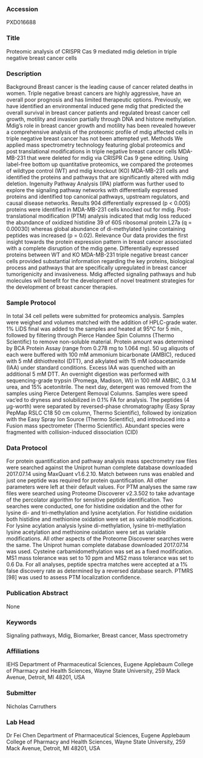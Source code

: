 ### Accession
PXD016688

### Title
Proteomic analysis of CRISPR Cas 9 mediated mdig deletion in triple negative breast cancer cells

### Description
Background Breast cancer is the leading cause of cancer related deaths in women. Triple negative breast cancers are highly aggressive, have an overall poor prognosis and has limited therapeutic options. Previously, we have identified an environmental induced gene mdig that predicted the overall survival in breast cancer patients and regulated breast cancer cell growth, motility and invasion partially through DNA and histone methylation. Mdig’s role in breast cancer growth and motility has been revealed however a comprehensive analysis of the proteomic profile of mdig affected cells in triple negative breast cancer has not been attempted yet.  Methods We applied mass spectrometry technology featuring global proteomics and post translational modifications in triple negative breast cancer cells MDA-MB-231 that were deleted for mdig via CRISPR Cas 9 gene editing. Using label-free bottom up quantitative proteomics, we compared the proteomes of wildtype control (WT) and mdig knockout (KO) MDA-MB-231 cells and identified the proteins and pathways that are significantly altered with mdig deletion. Ingenuity Pathway Analysis (IPA) platform was further used to explore the signaling pathway networks with differentially expressed proteins and identified top canonical pathways, upstream regulators, and causal disease networks.   Results 904 differentially expressed (p < 0.005) proteins were identified in MDA-MB-231 cells knocked out for mdig. Post-translational modification (PTM) analysis indicated that mdig loss reduced the abundance of oxidized histidine 39 of 60S ribosomal protein L27a (q = 0.00030) whereas global abundance of di-methylated lysine containing peptides was increased (p = 0.02).   Relevance Our data provides the first insight towards the protein expression pattern in breast cancer associated with a complete disruption of the mdig gene. Differentially expressed proteins between WT and KO MDA-MB-231 triple negative breast cancer cells provided substantial information regarding the key proteins, biological process and pathways that are specifically upregulated in breast cancer tumorigenicity and invasiveness. Mdig affected signaling pathways and hub molecules will benefit for the development of novel treatment strategies for the development of breast cancer therapies.

### Sample Protocol
In total 34 cell pellets were submitted for proteomics analysis. Samples were weighed and volumes matched with the addition of HPLC-grade water. 1% LiDS final was added to the samples and heated at 95°C for 5 min., followed by filtering through Pierce Handee Spin Columns (Thermo Scientific) to remove non-soluble material. Protein amount was determined by BCA Protein Assay (range from 0.278 mg to 1.064 mg). 50 ug aliquots of each were buffered with 100 mM ammonium bicarbonate (AMBIC), reduced with 5 mM dithiothreitol (DTT), and alkylated with 15 mM iodoacetamide (IAA) under standard conditions. Excess IAA was quenched with an additional 5 mM DTT. An overnight digestion was performed with sequencing-grade trypsin (Promega, Madison, WI) in 100 mM AMBIC, 0.3 M urea, and 15% acetonitrile. The next day, detergent was removed from the samples using Pierce Detergent Removal Columns. Samples were speed vac’ed to dryness and solubilized in 0.1% FA for analysis. The peptides (4 µg-worth) were separated by reversed-phase chromatography (Easy Spray PepMap RSLC C18 50 cm column, Thermo Scientific), followed by ionization with the Easy Spray Ion Source (Thermo Scientific), and introduced into a Fusion mass spectrometer (Thermo Scientific). Abundant species were fragmented with collision-induced dissociation (CID)

### Data Protocol
For protein quantification and pathway analysis mass spectrometry raw files were searched against the Uniprot human complete database downloaded 2017.07.14 using MaxQuant v1.6.2.10.  Match between runs was enabled and just one peptide was required for protein quantification.  All other parameters were left at their default values.  For PTM analyses the same raw files were searched using Proteome Discoverer v2.3.502 to take advantage of the percolator algorithm for sensitive peptide identification.  Two searches were conducted, one for histidine oxidation and the other for lysine di- and tri-methylation and lysine acetylation.  For histidine oxidation both histidine and methionine oxidation were set as variable modifications.  For lysine acylation analysis lysine di-methylation, lysine tri-methylation lysine acetylation and methionine oxidation were set as variable modifications.  All other aspects of the Proteome Discoverer searches were the same.  The Uniprot human complete database downloaded 2017.07.14 was used.  Cysteine carbamidomethylation was set as a fixed modification.  MS1 mass tolerance was set to 10 ppm and MS2 mass tolerance was set to 0.6 Da.  For all analyses, peptide spectra matches were accepted at a 1% false discovery rate as determined by a reversed database search.  PTMRS [98] was used to assess PTM localization confidence.

### Publication Abstract
None

### Keywords
Signaling pathways, Mdig, Biomarker, Breast cancer, Mass spectrometry

### Affiliations
IEHS
Department of Pharmaceutical Sciences, Eugene Applebaum College of Pharmacy and Health Sciences, Wayne State University, 259 Mack Avenue, Detroit, MI 48201, USA

### Submitter
Nicholas Carruthers

### Lab Head
Dr Fei Chen
Department of Pharmaceutical Sciences, Eugene Applebaum College of Pharmacy and Health Sciences, Wayne State University, 259 Mack Avenue, Detroit, MI 48201, USA


